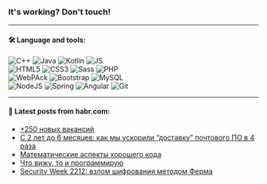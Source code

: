 ### It's working? Don't touch!

---

#### 🛠️ Language and tools:

![C++](https://img.shields.io/badge/C++-informational?logo=c%2B%2B&style=flat&logoColor=white&color=9C033A)
![Java](https://img.shields.io/badge/Java-informational?logo=java&style=flat&logoColor=white&color=007396)
![Kotlin](https://img.shields.io/badge/Kotlin-informational?logo=Kotlin&style=flat&logoColor=white&color=0095D5)
![JS](https://img.shields.io/badge/JS-informational?logo=javaScript&style=flat&logoColor=black&color=F7Df1E) <br>
![HTML5](https://img.shields.io/badge/HTML5-informational?logo=html5&style=flat&logoColor=white&color=E34F26)
![CSS3](https://img.shields.io/badge/CSS3-informational?logo=css3&style=flat&logoColor=white&color=157286)
![Sass](https://img.shields.io/badge/Saas-informational?logo=sass&style=flat&logoColor=white&color=hotpink)
![PHP](https://img.shields.io/badge/PHP-informational?logo=php&style=flat&logoColor=white&color=777BB4) <br>
![WebPAck](https://img.shields.io/badge/WebPack-informational?logo=webPack&style=flat&logoColor=white&color=FF6F00)
![Bootstrap](https://img.shields.io/badge/Bootstrap-informational?logo=Bootstrap&style=flat&logoColor=white&color=7952B3)
![MySQL](https://img.shields.io/badge/MySQL-informational?logo=MySQL&style=flat&logoColor=white&color=00f) <br>
![NodeJS](https://img.shields.io/badge/NodeJS-informational?logo=node.js&style=flat&logoColor=white&color=43853D)
![Spring](https://img.shields.io/badge/Spring-informational?logo=Spring&style=flat&logoColor=white&color=0A9EDC)
![Angular](https://img.shields.io/badge/Vue-informational?logo=vue.js&style=flat&logoColor=white&color=red)
![Git](https://img.shields.io/badge/Git-informational?logo=git&style=flat&logoColor=white&color=darkorange)

___

#### 💬 Latest posts from habr.com:

<!-- BLOG-POST-LIST:START -->
- [+250 новых вакансий](https://habr.com/ru/post/656765/?utm_source=habrahabr&utm_medium=rss&utm_campaign=656765)
- [С 2 лет до 6 месяцев: как мы ускорили “доставку” почтового ПО в 4 раза](https://habr.com/ru/post/656791/?utm_source=habrahabr&utm_medium=rss&utm_campaign=656791)
- [Математические аспекты хорошего кода](https://habr.com/ru/post/656773/?utm_source=habrahabr&utm_medium=rss&utm_campaign=656773)
- [Что вижу, то и программирую](https://habr.com/ru/post/656759/?utm_source=habrahabr&utm_medium=rss&utm_campaign=656759)
- [Security Week 2212: взлом шифрования методом Ферма](https://habr.com/ru/post/656709/?utm_source=habrahabr&utm_medium=rss&utm_campaign=656709)
<!-- BLOG-POST-LIST:END -->
